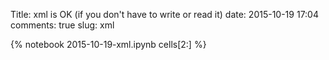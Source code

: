 Title: xml is OK (if you don't have to write or read it)
date:  2015-10-19 17:04
comments: true
slug: xml

{% notebook 2015-10-19-xml.ipynb cells[2:] %}
